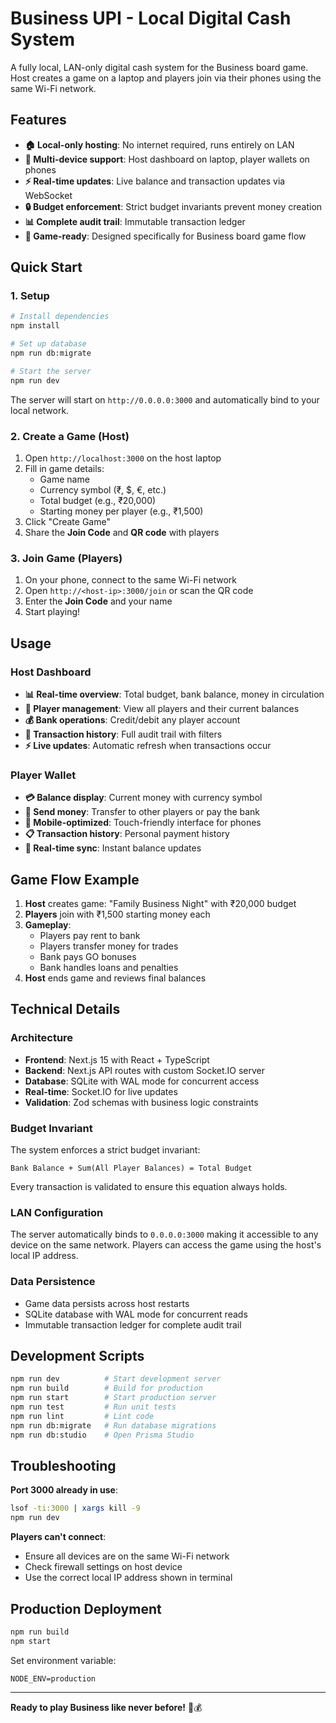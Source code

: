 # Business UPI - Local Digital Cash System

A fully local, LAN-only digital cash system for the Business board game. Host creates a game on a laptop and players join via their phones using the same Wi-Fi network.

## Features

- **🏠 Local-only hosting**: No internet required, runs entirely on LAN
- **📱 Multi-device support**: Host dashboard on laptop, player wallets on phones
- **⚡ Real-time updates**: Live balance and transaction updates via WebSocket
- **🔒 Budget enforcement**: Strict budget invariants prevent money creation
- **📊 Complete audit trail**: Immutable transaction ledger
- **🎯 Game-ready**: Designed specifically for Business board game flow

## Quick Start

### 1. Setup

```bash
# Install dependencies
npm install

# Set up database
npm run db:migrate

# Start the server
npm run dev
```

The server will start on `http://0.0.0.0:3000` and automatically bind to your local network.

### 2. Create a Game (Host)

1. Open `http://localhost:3000` on the host laptop
2. Fill in game details:
   - Game name
   - Currency symbol (₹, $, €, etc.)
   - Total budget (e.g., ₹20,000)
   - Starting money per player (e.g., ₹1,500)
3. Click "Create Game"
4. Share the **Join Code** and **QR code** with players

### 3. Join Game (Players)

1. On your phone, connect to the same Wi-Fi network
2. Open `http://<host-ip>:3000/join` or scan the QR code
3. Enter the **Join Code** and your name
4. Start playing!

## Usage

### Host Dashboard

- **📊 Real-time overview**: Total budget, bank balance, money in circulation
- **👥 Player management**: View all players and their current balances
- **💰 Bank operations**: Credit/debit any player account
- **📝 Transaction history**: Full audit trail with filters
- **⚡ Live updates**: Automatic refresh when transactions occur

### Player Wallet

- **💳 Balance display**: Current money with currency symbol
- **💸 Send money**: Transfer to other players or pay the bank
- **📱 Mobile-optimized**: Touch-friendly interface for phones
- **📋 Transaction history**: Personal payment history
- **🔄 Real-time sync**: Instant balance updates

## Game Flow Example

1. **Host** creates game: "Family Business Night" with ₹20,000 budget
2. **Players** join with ₹1,500 starting money each
3. **Gameplay**:
   - Players pay rent to bank
   - Players transfer money for trades
   - Bank pays GO bonuses
   - Bank handles loans and penalties
4. **Host** ends game and reviews final balances

## Technical Details

### Architecture

- **Frontend**: Next.js 15 with React + TypeScript
- **Backend**: Next.js API routes with custom Socket.IO server
- **Database**: SQLite with WAL mode for concurrent access
- **Real-time**: Socket.IO for live updates
- **Validation**: Zod schemas with business logic constraints

### Budget Invariant

The system enforces a strict budget invariant:
```
Bank Balance + Sum(All Player Balances) = Total Budget
```

Every transaction is validated to ensure this equation always holds.

### LAN Configuration

The server automatically binds to `0.0.0.0:3000` making it accessible to any device on the same network. Players can access the game using the host's local IP address.

### Data Persistence

- Game data persists across host restarts
- SQLite database with WAL mode for concurrent reads
- Immutable transaction ledger for complete audit trail

## Development Scripts

```bash
npm run dev          # Start development server
npm run build        # Build for production
npm run start        # Start production server
npm run test         # Run unit tests
npm run lint         # Lint code
npm run db:migrate   # Run database migrations
npm run db:studio    # Open Prisma Studio
```

## Troubleshooting

**Port 3000 already in use**:
```bash
lsof -ti:3000 | xargs kill -9
npm run dev
```

**Players can't connect**:
- Ensure all devices are on the same Wi-Fi network
- Check firewall settings on host device
- Use the correct local IP address shown in terminal

## Production Deployment

```bash
npm run build
npm start
```

Set environment variable:
```env
NODE_ENV=production
```

---

**Ready to play Business like never before!** 🎲💰
